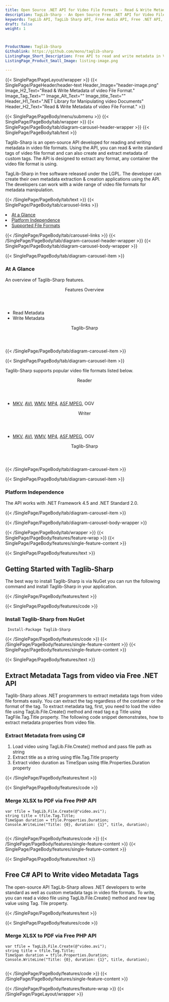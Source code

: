 ```yaml
---
title: Open Source .NET API for Video File Formats - Read & Write Metadata of Video File Formats
description: TagLib-Sharp - An Open Source Free .NET API for Video File Format. Read and Write Metadata tags of video file formats
keywords: TagLib API, TagLib Sharp API, Free Audio API, Free .NET API, Free MP4 API, Open Source MP4 API, Free MP4 Audio
draft: false
weight: 1



ProductName: Taglib-Sharp
Githublink: https://github.com/mono/taglib-sharp
ListingPage_Short_Description: Free API to read and write metadata in Video File Formats.
ListingPage_Product_Small_Image: listing-image.png 

---
```


{{< SinglePage/PageLayout/wrapper >}}
{{< SinglePage/PageHeader/header-text
Header_Image="header-image.png"
Image_H2_Text="Read & Write Metadata of video File Format."
Image_Tag_Text=""
Image_Alt_Text=""
Image_title_Text=""
Header_H1_Text=".NET Library for Manipulating video Documents"
Header_H2_Text="Read & Write Metadata of video File Format." >}}

{{< SinglePage/PageBody/menu/submenu >}}
{{< SinglePage/PageBody/tab/wrapper >}}
{{< SinglePage/PageBody/tab/diagram-carousel-header-wrapper >}}
{{< SinglePage/PageBody/tab/text >}}



<p>Taglib-Sharp is an open-source API developed for reading and writing metadata in video file formats. Using the API, you can read & write standard tags of video file format and can also create and extract metadata of custom tags. The API is designed to extract any format, any container the video file format is using.</p>
<p>TagLib-Sharp in free software released under the LGPL. The developer can create their own metadata extraction & creation applications using the API. The developers can work with a wide range of video file formats for metadata manipulation.</p>

{{< /SinglePage/PageBody/tab/text >}}
{{< SinglePage/PageBody/tab/carousel-links >}}

<li data-target="#diagramcarousel" data-slide-to="0"><a href="#">At a Glance</a></li>
<li data-target="#diagramcarousel" data-slide-to="2"><a href="#">Platform Independence</a></li>
<li data-target="#diagramcarousel" data-slide-to="1"><a class="activetab" href="#">Supported File Formats</a></li>


{{< /SinglePage/PageBody/tab/carousel-links >}}
{{< /SinglePage/PageBody/tab/diagram-carousel-header-wrapper >}}
{{< SinglePage/PageBody/tab/diagram-carousel-body-wrapper >}}

{{< SinglePage/PageBody/tab/diagram-carousel-item >}}
<h3>At A Glance</h3>
<p>An overview of Taglib-Sharp features.</p>
<div class="diagram1 d1-poi">
<div class="d1-row">
<div class="d1-col d1-left"><header>Features Overview</header>
<ul>
<li>Read Metadata</li>
<li>Write Metadata</li>
</ul>
</div>
<!--/left-->
<div class="d1-col d1-right"> </div>
</div>
<div class="d1-logo" style="border: none;"><header>Taglib-Sharp</header><footer><small></small></footer></div>
<!--/logo--></div>
<!--/diagram1-->
{{< /SinglePage/PageBody/tab/diagram-carousel-item >}}

{{< SinglePage/PageBody/tab/diagram-carousel-item >}}
<p>Taglib-Sharp supports popular video file formats listed below.</p>
<div class="diagram1 d2 d1-poi">
<div class="d1-row">
<div class="d1-col d1-left"><header><i class="fa fa-arrows-v"> </i> Reader</header>
<ul>
<li><a href="https://docs.fileformat.com/video/mkv/">MKV</a>, <a href="https://docs.fileformat.com/video/avi/">AVI</a>, <a href="https://docs.fileformat.com/video/wmv/">WMV</a>, <a href="https://docs.fileformat.com/video/mp4/">MP4</a>, <a href="https://docs.fileformat.com/video/asf/">ASF</a>,<a href="https://docs.fileformat.com/audio/m4a/">MPEG</a>, OGV</li>
</ul>
</div>
<!--/left-->
<div class="d1-col d1-right"><header><i class="fa fa-long-arrow-down"> </i> Writer</header>
<ul>
<li><a href="https://docs.fileformat.com/video/mkv/">MKV</a>, <a href="https://docs.fileformat.com/video/avi/">AVI</a>, <a href="https://docs.fileformat.com/video/wmv/">WMV</a>, <a href="https://docs.fileformat.com/video/mp4/">MP4</a>, <a href="https://docs.fileformat.com/video/asf/">ASF</a>,<a href="https://docs.fileformat.com/audio/m4a/">MPEG</a>, OGV</li>
</ul>
</div>
<!--/right--></div>
<!--/row-->
<div class="d1-logo" style="border: none;"><header>Taglib-Sharp</header><footer><small></small></footer></div>
<!--/logo--></div>
<!--/diagram2-->
{{< /SinglePage/PageBody/tab/diagram-carousel-item >}}

{{< SinglePage/PageBody/tab/diagram-carousel-item >}}
<h3>Platform Independence</h3>
<p>The API works with .NET Framework 4.5 and .NET Standard 2.0.</p>
{{< /SinglePage/PageBody/tab/diagram-carousel-item >}}

{{< /SinglePage/PageBody/tab/diagram-carousel-body-wrapper >}}

{{< /SinglePage/PageBody/tab/wrapper >}}
{{< SinglePage/PageBody/features/feature-wrap >}}
{{< SinglePage/PageBody/features/single-feature-content >}}

{{< SinglePage/PageBody/features/text >}}
<h2 class="h2title">Getting Started with Taglib-Sharp</h2>
<p>The best way to install Taglib-Sharp is via NuGet you can run the following command and install Taglib-Sharp in your application.</p>
{{< /SinglePage/PageBody/features/text >}}

{{< SinglePage/PageBody/features/code >}}
<h3>Install Taglib-Sharp from NuGet</h3>
<pre><code class="html"> Install-Package Taglib-Sharp</code></pre>


{{< /SinglePage/PageBody/features/code >}}
{{< /SinglePage/PageBody/features/single-feature-content >}}
{{< SinglePage/PageBody/features/single-feature-content >}}

{{< SinglePage/PageBody/features/text >}}
<h2 class="h2title">Extract Metadata Tags from video via Free .NET API</h2>
<p>Taglib-Sharp allows .NET programmers to extract metadata tags from video file formats easily. You can extract the tag regardless of the container or the format of the tag. To extract metadata tag, first, you need to load the video file using TagLib.File.Create() method and read tag e.g Title using TagFile.Tag.Title property. The following code snippet demonstrates, how to extract metadata properties from video file.</p>
<h3>Extract Metadata from using C#</h3>
<ol>
<li>Load video using TagLib.File.Create() method and pass file path as string</li>
<li>Extract title as a string using tfile.Tag.Title property</li>
<li>Extract video duration as TimeSpan using tfile.Properties.Duration property</li>
</ol>
{{< /SinglePage/PageBody/features/text >}}

{{< SinglePage/PageBody/features/code >}}
<h3>Merge XLSX to PDF via Free PHP API</h3>
<pre><code class="C#">var tfile = TagLib.File.Create(@"video.avi");
string title = tfile.Tag.Title;
TimeSpan duration = tfile.Properties.Duration;
Console.WriteLine("Title: {0}, duration: {1}", title, duration);
               </code></pre>


{{< /SinglePage/PageBody/features/code >}}
{{< /SinglePage/PageBody/features/single-feature-content >}}
{{< SinglePage/PageBody/features/single-feature-content >}}

{{< SinglePage/PageBody/features/text >}}
<h2 class="h2title">Free C# API to Write video Metadata Tags</h2>
<p>The open-source API TagLib-Sharp allows .NET developers to write standard as well as custom metadata tags in video file formats. To write, you can read a video file using TagLib.File.Create() method and new tag value using Tag. Tile property.</p>

{{< /SinglePage/PageBody/features/text >}}

{{< SinglePage/PageBody/features/code >}}
<h3>Merge XLSX to PDF via Free PHP API</h3>
<pre><code class="C#">var tfile = TagLib.File.Create(@"video.avi");
string title = tfile.Tag.Title;
TimeSpan duration = tfile.Properties.Duration;
Console.WriteLine("Title: {0}, duration: {1}", title, duration);
               </code></pre>


{{< /SinglePage/PageBody/features/code >}}
{{< /SinglePage/PageBody/features/single-feature-content >}}

{{< /SinglePage/PageBody/features/feature-wrap >}}
{{< /SinglePage/PageLayout/wrapper >}}